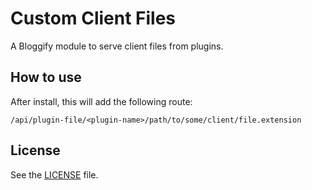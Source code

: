 # Custom Client Files
A Bloggify module to serve client files from plugins.

## How to use
After install, this will add the following route:

```
/api/plugin-file/<plugin-name>/path/to/some/client/file.extension
```

## License
See the [LICENSE](./LICENSE) file.

